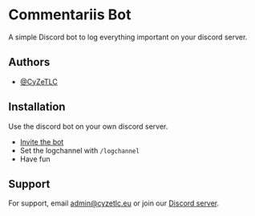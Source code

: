 # Commentariis Bot

A simple Discord bot to log everything important on your discord server.


## Authors

- [@CyZeTLC](https://www.github.com/CyZeTLC)


## Installation

Use the discord bot on your own discord server.

- [Invite the bot](https://discord.com/oauth2/authorize?client_id=1007778519717269516&scope=bot&permissions=8)
- Set the logchannel with `/logchannel`
- Have fun

## Support

For support, email admin@cyzetlc.eu or join our [Discord server](https://discord.gg/x2mhSz3eFf).
